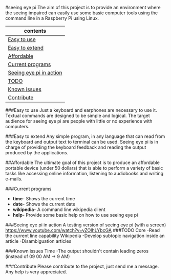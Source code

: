 #seeing eye pi
The aim of this project is to provide an environment where the seeing impaired can easily use some basic computer tools using the command line in a Raspberry Pi using Linux.


| contents |
| ------------- |
| [Easy to use](#easy-to-use) |
| [Easy to extend](#easy-to-extend) |
| [Affordable](#affordable) |
| [Current programs](#current-programs) |
| [Seeing eye pi in action](#seeing-eye-pi-in-action) |
| [TODO](#todo) |
| [Known issues](#known-issues) |
| [Contribute](#contribute) |
      

###Easy to use
Just a keyboard and earphones are necessary to use it. 
Textual commands are designed to be simple and logical.
The target audience for seeing eye pi are people with little or no experience with computers.

###Easy to extend
Any simple program, in any language that can read from the keyboard and output text to terminal can be used. 
Seeing eye pi is in charge of providing the keyboard feedback and reading the output produced by the applications.

##Affordable
The ultimate goal of this project is to produce an affordable portable device (under 50 dollars) that is able to perform a variety of basic tasks like accessing online information, listening to audiobooks and writing e-mails.

###Current programs
- <b>time</b>- Shows the current time
- <b>date</b>- Shows the current date
- <b>wikipedia</b>- A command line wikipedia client
- <b>help</b>- Provide some basic help on how to use seeing eye pi

###Seeing eye pi in action
A testing version of seeing eye pi (with a screen)
https://www.youtube.com/watch?v=yZOIhLYbcGA
###TODO
Core
	-Read the current line capability
Wikipedia
	-Develop subtopic navigation inside an article 
	-Disambiguation articles
	
###Known issues
Time
	-The output shouldn't contain leading zeros (instead of 09 00 AM -> 9 AM)

###Contribute
Please contribute to the project, just send me a message. Any help is very appreciated.
